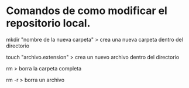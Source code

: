 # Comandos de como modificar el repositorio local.

mkdir "nombre de la nueva carpeta" > crea una nueva carpeta 
dentro del directorio

touch "archivo.extension" > crea un nuevo archivo dentro del directorio

rm > borra la carpeta completa

rm -r > borra un archivo